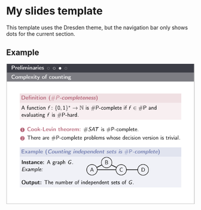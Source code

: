 # My slides template

This template uses the Dresden theme, but the navigation bar only shows dots for the current section. 

## Example

![example](./Images/example.png)

